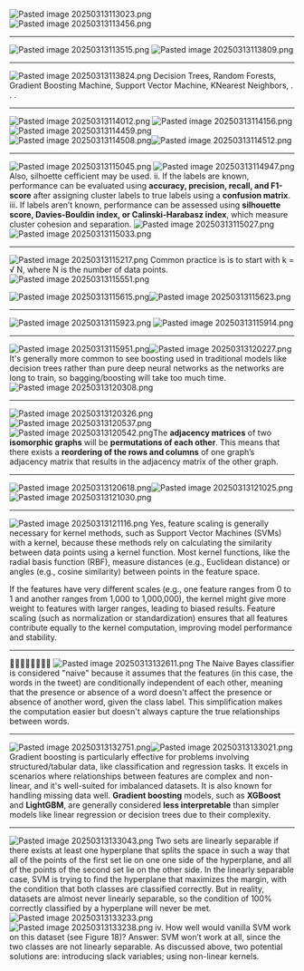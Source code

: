 ![Pasted image 20250313113023.png](../../../attachments/Pasted%20image%2020250313113023.png)
![Pasted image 20250313113456.png](../../../attachments/Pasted%20image%2020250313113456.png)

---

![Pasted image 20250313113515.png](../../../attachments/Pasted%20image%2020250313113515.png)
![Pasted image 20250313113809.png](../../../attachments/Pasted%20image%2020250313113809.png)

---

![Pasted image 20250313113824.png](../../../attachments/Pasted%20image%2020250313113824.png)
Decision Trees, Random Forests, Gradient Boosting Machine, Support Vector Machine, KNearest Neighbors, . . .

---

![Pasted image 20250313114012.png](../../../attachments/Pasted%20image%2020250313114012.png)
![Pasted image 20250313114156.png](../../../attachments/Pasted%20image%2020250313114156.png)
![Pasted image 20250313114459.png](../../../attachments/Pasted%20image%2020250313114459.png)
![Pasted image 20250313114508.png](../../../attachments/Pasted%20image%2020250313114508.png)![Pasted image 20250313114512.png](../../../attachments/Pasted%20image%2020250313114512.png)

---

![Pasted image 20250313115045.png](../../../attachments/Pasted%20image%2020250313115045.png)
![Pasted image 20250313114947.png](../../../attachments/Pasted%20image%2020250313114947.png)
Also, silhoette cefficient may be used.
ii. If the labels are known, performance can be evaluated using **accuracy, precision, recall, and F1-score** after assigning cluster labels to true labels using a **confusion matrix**.
iii. If labels aren’t known, performance can be assessed using **silhouette score, Davies-Bouldin index, or Calinski-Harabasz index**, which measure cluster cohesion and separation.
![Pasted image 20250313115027.png](../../../attachments/Pasted%20image%2020250313115027.png)
![Pasted image 20250313115033.png](../../../attachments/Pasted%20image%2020250313115033.png)

---

![Pasted image 20250313115217.png](../../../attachments/Pasted%20image%2020250313115217.png)
Common practice is is to start with k = √ N, where N is the number of data points.
![Pasted image 20250313115551.png](../../../attachments/Pasted%20image%2020250313115551.png)

![Pasted image 20250313115615.png](../../../attachments/Pasted%20image%2020250313115615.png)![Pasted image 20250313115623.png](../../../attachments/Pasted%20image%2020250313115623.png)

---

![Pasted image 20250313115923.png](../../../attachments/Pasted%20image%2020250313115923.png)
![Pasted image 20250313115914.png](../../../attachments/Pasted%20image%2020250313115914.png)

---

![Pasted image 20250313115951.png](../../../attachments/Pasted%20image%2020250313115951.png)![Pasted image 20250313120227.png](../../../attachments/Pasted%20image%2020250313120227.png)It's generally more common to see boosting used in traditional models like decision trees rather than pure deep neural networks as the networks are long to train, so bagging/boosting will take too much time.
![Pasted image 20250313120308.png](../../../attachments/Pasted%20image%2020250313120308.png)

---

![Pasted image 20250313120326.png](../../../attachments/Pasted%20image%2020250313120326.png)
![Pasted image 20250313120537.png](../../../attachments/Pasted%20image%2020250313120537.png)
![Pasted image 20250313120542.png](../../../attachments/Pasted%20image%2020250313120542.png)The **adjacency matrices** of two **isomorphic graphs** will be **permutations of each other**. This means that there exists a **reordering of the rows and columns** of one graph’s adjacency matrix that results in the adjacency matrix of the other graph.

---

![Pasted image 20250313120618.png](../../../attachments/Pasted%20image%2020250313120618.png)![Pasted image 20250313121025.png](../../../attachments/Pasted%20image%2020250313121025.png)
![Pasted image 20250313121030.png](../../../attachments/Pasted%20image%2020250313121030.png)

---

![Pasted image 20250313121116.png](../../../attachments/Pasted%20image%2020250313121116.png)
Yes, feature scaling is generally necessary for kernel methods, such as Support Vector Machines (SVMs) with a kernel, because these methods rely on calculating the similarity between data points using a kernel function. Most kernel functions, like the radial basis function (RBF), measure distances (e.g., Euclidean distance) or angles (e.g., cosine similarity) between points in the feature space.

If the features have very different scales (e.g., one feature ranges from 0 to 1 and another ranges from 1,000 to 1,000,000), the kernel might give more weight to features with larger ranges, leading to biased results. Feature scaling (such as normalization or standardization) ensures that all features contribute equally to the kernel computation, improving model performance and stability.

---

🚩🚩🚩🚩🚩🚩🚩🚩
![Pasted image 20250313132611.png](../../../attachments/Pasted%20image%2020250313132611.png)
The Naive Bayes classifier is considered "naive" because it assumes that the features (in this case, the words in the tweet) are conditionally independent of each other, meaning that the presence or absence of a word doesn't affect the presence or absence of another word, given the class label. This simplification makes the computation easier but doesn't always capture the true relationships between words.

---

![Pasted image 20250313132751.png](../../../attachments/Pasted%20image%2020250313132751.png)![Pasted image 20250313133021.png](../../../attachments/Pasted%20image%2020250313133021.png)
Gradient boosting is particularly effective for problems involving structured/tabular data, like classification and regression tasks. It excels in scenarios where relationships between features are complex and non-linear, and it's well-suited for imbalanced datasets. It is also known for handling missing data well. **Gradient boosting** models, such as **XGBoost** and **LightGBM**, are generally considered **less interpretable** than simpler models like linear regression or decision trees due to their complexity.

---

![Pasted image 20250313133043.png](../../../attachments/Pasted%20image%2020250313133043.png)
Two sets are linearly separable if there exists at least one hyperplane that splits the space in such a way that all of the points of the first set lie on one one side of the hyperplane, and all of the points of the second set lie on the other side. In the linearly separable case, SVM is trying to find the hyperplane that maximizes the margin, with the condition that both classes are classified correctly. But in reality, datasets are almost never linearly separable, so the condition of 100% correctly classified by a hyperplane will never be met.
![Pasted image 20250313133233.png](../../../attachments/Pasted%20image%2020250313133233.png)
![Pasted image 20250313133238.png](../../../attachments/Pasted%20image%2020250313133238.png)
iv. How well would vanilla SVM work on this dataset (see Figure 18)? Answer: SVM won’t work at all, since the two classes are not linearly separable. As discussed above, two potential solutions are: introducing slack variables; using non-linear kernels.